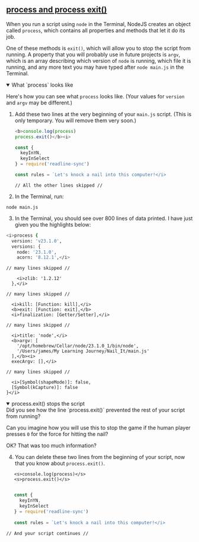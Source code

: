 <!-- process and process.exit() -->
<section
  id="process-and-process-exit"
  aria-labelledby="process-and-process-exit"
  data-item="process and process exit()"
>
  <h2><a href="#process-and-process-exit">process and process exit()</a></h2>
  
When you run a script using `node` in the Terminal, NodeJS creates an object called `process`, which contains all properties and methods that let it do its job.

One of these methods is `exit()`, which will allow you to stop the script from running. A property that you will probably use in future projects is `argv`, which is an array describing which version of `node` is running, which file it is running, and any more text you may have typed after `node main.js` in the Terminal.

<details class="tldr" open>
<summary>What `process` looks like</summary>

Here's how you can see what `process` looks like. (Your values for `version` and `argv` may be different.)

1. Add these two lines at the very beginning of your `main.js` script. (This is only temporary. You will remove them very soon.)

   ```javascript
   <b>console.log(process)
   process.exit()</b><i>
   
   const {
     keyInYN,
     keyInSelect
   } = require('readline-sync')
   
   const rules = `Let's knock a nail into this computer!</i>
   ```
   ```javascript-s
   // All the other lines skipped //
   ```

2. In the Terminal, run:

```tex-w
node main.js
```

3. In the Terminal, you should see over 800 lines of data printed. I have just given you the highlights below:

```bash
<i>process {
  version: 'v23.1.0',
  versions: {
    node: '23.1.0',
    acorn: '8.12.1',</i>
```
```bash-s
// many lines skipped //
```
```bash-#29
    <i>zlib: '1.2.12'
  },</i>
```
```bash-s
// many lines skipped //
```
```bash-#269
  <i>kill: [Function: kill],</i>
  <b>exit: [Function: exit],</b>
  <i>finalization: [Getter/Setter],</i>
```
```bash-s
// many lines skipped //
```
```bash-#384
  <i>title: 'node',</i>
  <b>argv: [
    '/opt/homebrew/Cellar/node/23.1.0_1/bin/node',
    '/Users/james/My Learning Journey/Nail_It/main.js'
  ],</b><i>
  execArgv: [],</i>
```
```bash-s
// many lines skipped //
```
```bash-#826
  <i>[Symbol(shapeMode)]: false,
  [Symbol(kCapture)]: false
}</i>
```

<details class="question" open>
<summary>process.exit() stops the script</summary>
Did you see how the line `process.exit()` prevented the rest of your script from running?

Can you imagine how you will use this to stop the game if the human player presses `0` for the force for hitting the nail?

</details>
OK? That was too much information?

4. You can delete these two lines from the beginning of your script, now that you know about `process.exit()`. 

```javascript-#
   <s>console.log(process)</s>
   <s>process.exit()</s>
```
```javascript-s
```
```javascript
   const {
     keyInYN,
     keyInSelect
   } = require('readline-sync')
   
   const rules = `Let's knock a nail into this computer!</i>
   ```
   ```javascript-s
   // And your script continues //
   ```
</details>
</section>